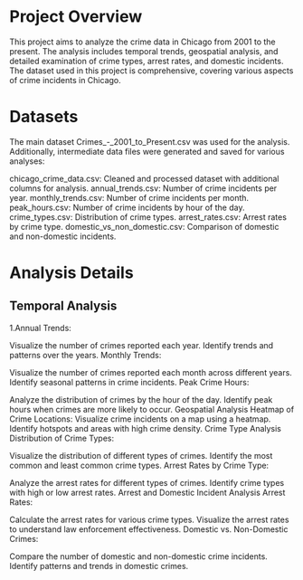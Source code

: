 # Project Overview
This project aims to analyze the crime data in Chicago from 2001 to the present. The analysis includes temporal trends, geospatial analysis, and detailed examination of crime types, arrest rates, and domestic incidents. The dataset used in this project is comprehensive, covering various aspects of crime incidents in Chicago.

# Datasets
The main dataset Crimes_-_2001_to_Present.csv was used for the analysis. Additionally, intermediate data files were generated and saved for various analyses:

chicago_crime_data.csv: Cleaned and processed dataset with additional columns for analysis.
annual_trends.csv: Number of crime incidents per year.
monthly_trends.csv: Number of crime incidents per month.
peak_hours.csv: Number of crime incidents by hour of the day.
crime_types.csv: Distribution of crime types.
arrest_rates.csv: Arrest rates by crime type.
domestic_vs_non_domestic.csv: Comparison of domestic and non-domestic incidents.
# Analysis Details
## Temporal Analysis
1.Annual Trends:

Visualize the number of crimes reported each year.
Identify trends and patterns over the years.
Monthly Trends:

Visualize the number of crimes reported each month across different years.
Identify seasonal patterns in crime incidents.
Peak Crime Hours:

Analyze the distribution of crimes by the hour of the day.
Identify peak hours when crimes are more likely to occur.
Geospatial Analysis
Heatmap of Crime Locations:
Visualize crime incidents on a map using a heatmap.
Identify hotspots and areas with high crime density.
Crime Type Analysis
Distribution of Crime Types:

Visualize the distribution of different types of crimes.
Identify the most common and least common crime types.
Arrest Rates by Crime Type:

Analyze the arrest rates for different types of crimes.
Identify crime types with high or low arrest rates.
Arrest and Domestic Incident Analysis
Arrest Rates:

Calculate the arrest rates for various crime types.
Visualize the arrest rates to understand law enforcement effectiveness.
Domestic vs. Non-Domestic Crimes:

Compare the number of domestic and non-domestic crime incidents.
Identify patterns and trends in domestic crimes.
